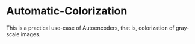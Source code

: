 # Automatic-Colorization
This is a practical use-case of Autoencoders, that is, colorization of gray-scale images.
